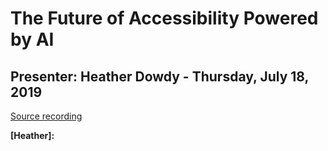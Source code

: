 # The Future of Accessibility Powered by AI
## Presenter:  Heather Dowdy  - Thursday, July 18, 2019
[Source recording](https://www.youtube.com/watch?v=xmXQchGyibY&t=302s)

**[Heather]:**
